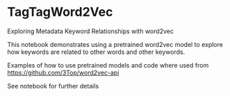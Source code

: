 # TagTagWord2Vec

Exploring Metadata Keyword Relationships with word2vec

This notebook demonstrates using a pretrained word2vec model to explore how keywords are related to other words and other keywords.

Examples of how to use pretrained models and code where used from https://github.com/3Top/word2vec-api

See notebook for further details
